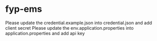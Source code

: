 # fyp-ems

Please update the credential.example.json into credential.json and add client secret
Please update the env.application.properties into application.properties and add api key
